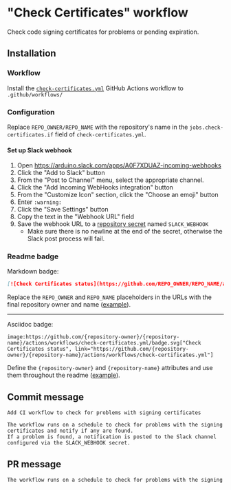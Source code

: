 # "Check Certificates" workflow

Check code signing certificates for problems or pending expiration.

## Installation

### Workflow

Install the [`check-certificates.yml`](check-certificates.yml) GitHub Actions workflow to `.github/workflows/`

### Configuration

Replace `REPO_OWNER/REPO_NAME` with the repository's name in the `jobs.check-certificates.if` field of `check-certificates.yml`.

#### Set up Slack webhook

1. Open https://arduino.slack.com/apps/A0F7XDUAZ-incoming-webhooks
1. Click the "Add to Slack" button
1. From the "Post to Channel" menu, select the appropriate channel.
1. Click the "Add Incoming WebHooks integration" button
1. From the "Customize Icon" section, click the "Choose an emoji" button
1. Enter `:warning:`
1. Click the "Save Settings" button
1. Copy the text in the "Webhook URL" field
1. Save the webhook URL to a [repository secret](https://docs.github.com/en/actions/reference/encrypted-secrets#creating-encrypted-secrets-for-a-repository) named `SLACK_WEBHOOK`
   - Make sure there is no newline at the end of the secret, otherwise the Slack post process will fail.

### Readme badge

Markdown badge:

```markdown
[![Check Certificates status](https://github.com/REPO_OWNER/REPO_NAME/actions/workflows/check-certificates.yml/badge.svg)](https://github.com/REPO_OWNER/REPO_NAME/actions/workflows/check-certificates.yml)
```

Replace the `REPO_OWNER` and `REPO_NAME` placeholders in the URLs with the final repository owner and name ([example](https://raw.githubusercontent.com/arduino-libraries/ArduinoIoTCloud/master/README.md)).

---

Asciidoc badge:

```adoc
image:https://github.com/{repository-owner}/{repository-name}/actions/workflows/check-certificates.yml/badge.svg["Check Certificates status", link="https://github.com/{repository-owner}/{repository-name}/actions/workflows/check-certificates.yml"]
```

Define the `{repository-owner}` and `{repository-name}` attributes and use them throughout the readme ([example](https://raw.githubusercontent.com/arduino-libraries/WiFiNINA/master/README.adoc)).

## Commit message

```
Add CI workflow to check for problems with signing certificates

The workflow runs on a schedule to check for problems with the signing certificates and notify if any are found.
If a problem is found, a notification is posted to the Slack channel configured via the SLACK_WEBHOOK secret.
```

## PR message

```markdown
The workflow runs on a schedule to check for problems with the signing certificates and notify if any are found. If a problem is found, a notification is posted to the Slack channel configured via the `SLACK_WEBHOOK` secret.
```
